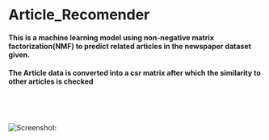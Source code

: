 # Article_Recomender
#### This is a machine learning model using non-negative matrix factorization(NMF) to predict related articles in the newspaper dataset given.
#### The Article data is converted into a csr matrix after which the similarity to other articles is checked
```




```
![Screenshot:](https://i.ibb.co/dPY5DsV/Screenshot.png)
